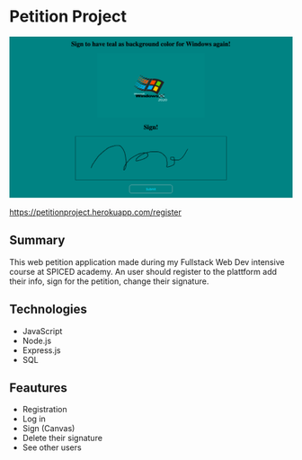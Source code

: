 # Petition Project

![](public/screenshot.png)

https://petitionproject.herokuapp.com/register

## Summary

This web petition application made during my Fullstack Web Dev intensive course at SPICED academy. An user should register to the plattform add their info, sign for the petition, change their signature.

## Technologies

- JavaScript
- Node.js
- Express.js
- SQL

## Feautures

- Registration
- Log in
- Sign (Canvas)
- Delete their signature
- See other users
